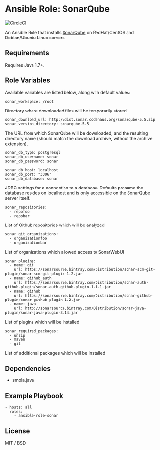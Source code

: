 # Ansible Role: SonarQube

[![CircleCI](https://circleci.com/gh/verygood-ops/ansible-role-sonar.svg?style=svg)](https://circleci.com/gh/verygood-ops/ansible-role-sonar)

An Ansible Role that installs [SonarQube](http://www.sonarqube.org/) on RedHat/CentOS and Debian/Ubuntu Linux servers.

## Requirements

Requires Java 1.7+.

## Role Variables

Available variables are listed below, along with default values:

    sonar_workspace: /root

Directory where downloaded files will be temporarily stored.

    sonar_download_url: http://dist.sonar.codehaus.org/sonarqube-5.5.zip
    sonar_version_directory: sonarqube-5.5

The URL from which SonarQube will be downloaded, and the resulting directory name (should match the download archive, without the archive extension).

    sonar_db_type: postgresql
    sonar_db_username: sonar
    sonar_db_password: sonar
    
    sonar_db_host: localhost
    sonar_db_port: "3306"
    sonar_db_database: sonar
    
JDBC settings for a connection to a database. Defaults presume the database resides on localhost and is only accessible on the SonarQube server itself.

    sonar_repositories:
      - repofoo
      - repobar

List of Github repositories which will be analyzed

    sonar_git_organizations:
      - organizationfoo
      - organizationbar

List of organizations which allowed access to SonarWebUI

    sonar_plugins:
      - name: git
        url: https://sonarsource.bintray.com/Distribution/sonar-scm-git-plugin/sonar-scm-git-plugin-1.2.jar
      - name: github_auth
        url: https://sonarsource.bintray.com/Distribution/sonar-auth-github-plugin/sonar-auth-github-plugin-1.1.1.jar
      - name: github
        url: https://sonarsource.bintray.com/Distribution/sonar-github-plugin/sonar-github-plugin-1.2.jar
      - name: java
        url: http://sonarsource.bintray.com/Distribution/sonar-java-plugin/sonar-java-plugin-3.14.jar
  
List of plugins which will be installed

    sonar_required_packages:
      - unzip
      - maven
      - git

List of additional packages which will be installed

## Dependencies

  - smola.java

## Example Playbook

    - hosts: all
      roles:
        - ansible-role-sonar

## License

MIT / BSD

